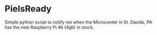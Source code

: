 # PieIsReady
Simple python script to notify me when the Microcenter in St. Davids, PA has the new Raspberry Pi 4b (4gb) in stock.

